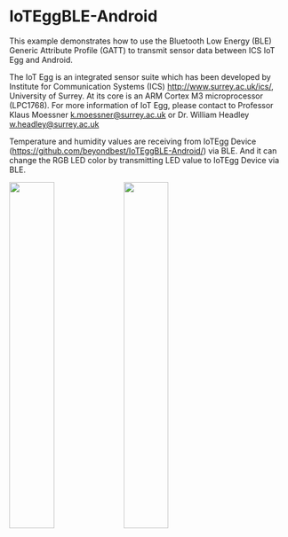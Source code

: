 # IoTEggBLE-Android

This example demonstrates how to use the Bluetooth Low Energy (BLE) Generic Attribute Profile (GATT) to transmit sensor data between ICS IoT Egg and Android. 

The IoT Egg is an integrated sensor suite which has been developed by Institute for Communication Systems (ICS) http://www.surrey.ac.uk/ics/, University of Surrey. At its core is an ARM Cortex M3 microprocessor (LPC1768). For more information of IoT Egg, please contact to Professor Klaus Moessner <k.moessner@surrey.ac.uk> or Dr. William Headley <w.headley@surrey.ac.uk>

Temperature and humidity values are receiving from IoTEgg Device (https://github.com/beyondbest/IoTEggBLE-Android/) via BLE. And it can change the RGB LED color by transmitting LED value to IoTEgg Device via BLE.

<p><img src="http://131.227.92.232/iotegg/image/ioteggble_android_scan.png" width="40%" height="40%">
<img src="http://131.227.92.232/iotegg/image/ioteggble_android_main.png" width="40%" height="40%">
</p>
